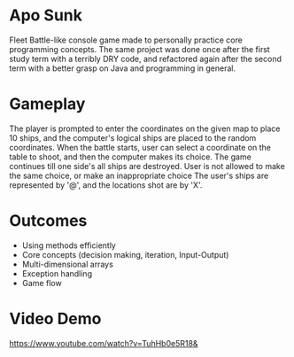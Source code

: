 # Apo Sunk
Fleet Battle-like console game made to personally practice core programming concepts. The same project was done once after the first study term with a terribly DRY code, and refactored again after the second term with a better grasp on Java and programming in general. 

# Gameplay
The player is prompted to enter the coordinates on the given map to place 10 ships, and the computer's logical ships are placed to the random coordinates. When the battle starts, user can select a coordinate on the table to shoot, and then the computer makes its choice. The game continues till one side's all ships are destroyed. User is not allowed to make the same choice, or make an inappropriate choice The user's ships are represented by '@', and the locations shot are by 'X'.

# Outcomes
- Using methods efficiently
- Core concepts (decision making, iteration, Input-Output)
- Multi-dimensional arrays
- Exception handling
- Game flow

# Video Demo

https://www.youtube.com/watch?v=TuhHb0e5R18&
